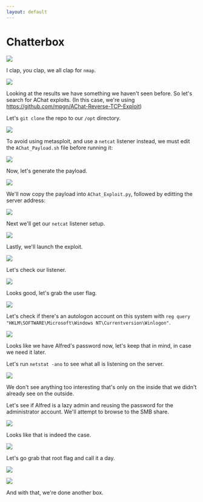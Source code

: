 ```yaml
---
layout: default
---
```


# Chatterbox

![](./01.png)

I clap, you clap, we all clap for ```nmap```.

![](./02.png)

Looking at the results we have something we haven't seen before.  So let's search for AChat exploits.  (In this case, we're using https://github.com/mpgn/AChat-Reverse-TCP-Exploit)

Let's ```git clone``` the repo to our ```/opt``` directory.

![](./03.png)

To avoid using metasploit, and use a ```netcat``` listener instead, we must edit the ```AChat_Payload.sh``` file before running it:

![](./04.png)

Now, let's generate the payload.

![](./05.png)


We'll now copy the payload into ```AChat_Exploit.py```, followed by editting the server address:

![](./06.png)

Next we'll get our ```netcat``` listener setup.

![](./07.png)

Lastly, we'll launch the exploit.

![](./08.png)

Let's check our listener.

![](./09.png)

Looks good, let's grab the user flag.

![](./10.png)

Let's check if there's an autologon account on this system with ```reg query "HKLM\SOFTWARE\Microsoft\Windows NT\Currentversion\Winlogon"```.

![](./11.png)

Looks like we have Alfred's password now, let's keep that in mind, in case we need it later.

Let's run ```netstat -ano``` to see what all is listening on the server.

![](./12.png)

We don't see anything too interesting that's only on the inside that we didn't already see on the outside.

Let's see if Alfred is a lazy admin and reusing the password for the administrator account.  We'll attempt to browse to the SMB share.

![](./13.png)

Looks like that is indeed the case.

![](./14.png)

Let's go grab that root flag and call it a day.

![](./15.png)

![](./16.png)

And with that, we're done another box.
